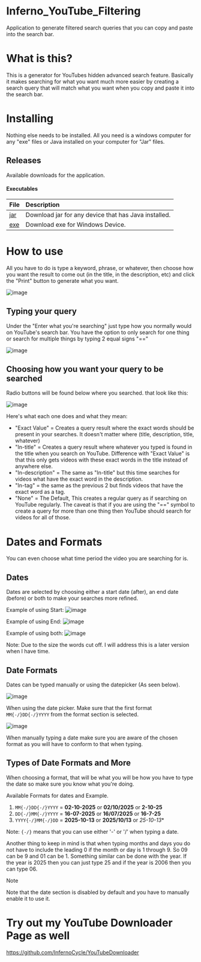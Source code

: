 # Inferno_YouTube_Filtering
Application to generate filtered search queries that you can copy and paste into the search bar.

# What is this?
This is a generator for YouTubes hidden advanced search feature. Basically it makes searching for what you want much more easier by creating a search query that will match what you want when you copy and paste it into the search bar.

# Installing
Nothing else needs to be installed. All you need is a windows computer for any "exe" files or Java installed on your computer for "Jar" files.

## Releases
Available downloads for the application.

#### Executables

File|Description
:---|:---
[jar](https://github.com/InfernoCycle/Inferno_YouTube_Filtering/releases/download/1.2.0/Inferno.YouTube.Filtering.jar)|Download jar for any device that has Java installed. 
[exe](https://github.com/InfernoCycle/Inferno_YouTube_Filtering/releases/download/1.2.0/Inferno.YouTube.Filtering.exe)|Download exe for Windows Device.

# How to use
All you have to do is type a keyword, phrase, or whatever, then choose how you want the result to come out (in the title, in the description, etc) and click the "Print" button to generate what you want.

![image](https://github.com/user-attachments/assets/462fefee-a50c-4bf5-b38d-e69eaec6d9e2)

## Typing your query
Under the "Enter what you're searching" just type how you normally would on YouTube's search bar. You have the option to only search for one thing or search for multiple things by typing 2 equal signs "=="

![image](https://github.com/user-attachments/assets/df02d638-c649-43f5-82e9-85f771d506d3)

## Choosing how you want your query to be searched
Radio buttons will be found below where you searched. that look like this:

![image](https://github.com/user-attachments/assets/f7ee7739-55d8-444c-bef0-984e415a8ee9)

Here's what each one does and what they mean:
- "Exact Value" = Creates a query result where the exact words should be present in your searches. It doesn't matter where (title, description, title, whatever)
- "In-title" = Creates a query result where whatever you typed is found in the title when you search on YouTube. Difference with "Exact Value" is that this only gets videos with these exact words in the title instead of anywhere else.
- "In-description" = The same as "In-title" but this time searches for videos what have the exact word in the description.
- "In-tag" = the same as the previous 2 but finds videos that have the exact word as a tag.
- "None" = The Default, This creates a regular query as if searching on YouTube regularly. The caveat is that if you are using the "==" symbol to create a query for more than one thing then YouTube should search for videos for all of those.

# Dates and Formats
You can even choose what time period the video you are searching for is.

## Dates
Dates are selected by choosing either a start date (after), an end date (before) or both to make your searches more refined. 

Example of using Start:
![image](https://github.com/user-attachments/assets/21a1a95b-8ee4-4744-9608-b3158fe8cc01)

Example of using End:
![image](https://github.com/user-attachments/assets/791c6301-b43f-434d-8f7d-ee6722adb1d9)

Example of using both:
![image](https://github.com/user-attachments/assets/b443823b-5910-4b72-8f50-e52bf13033ce)

Note: Due to the size the words cut off. I will address this is a later version when I have time.

## Date Formats
Dates can be typed manually or using the datepicker (As seen below).

![image](https://github.com/user-attachments/assets/bce6990f-b398-443c-9bf6-56f1e19a0f90)


When using the date picker. Make sure that the first format `MM{-/}DD{-/}YYYY` from the format section is selected.

![image](https://github.com/user-attachments/assets/379c826f-b682-462c-b08a-7449c207eea2)


When manually typing a date make sure you are aware of the chosen format as you will have to conform to that when typing.

## Types of Date Formats and More
When choosing a format, that will be what you will be how you have to type the date so make sure you know what you're doing.

Available Formats for dates and Example.
1. `MM{-/}DD{-/}YYYY` = **02-10-2025** or **02/10/2025** or **2-10-25**
2. `DD{-/}MM{-/}YYYY` = **16-07-2025** or **16/07/2025** or **16-7-25**
3. `YYYY{-/}MM{-/}DD` = **2025-10-13** or **2025/10/13** or *25-10-13**

Note: `{-/}` means that you can use either '-' or '/' when typing a date.

Another thing to keep in mind is that when typing months and days you do not have to include the leading 0 if the month or day is 1 through 9. So 09 can be 9 and 01 can be 1. 
Something similar can be done with the year. If the year is 2025 then you can just type 25 and if the year is 2006 then you can type 06.

> [!NOTE]  
> Note that the date section is disabled by default and you have to manually enable it to use it.

# Try out my YouTube Downloader Page as well
https://github.com/InfernoCycle/YouTubeDownloader
